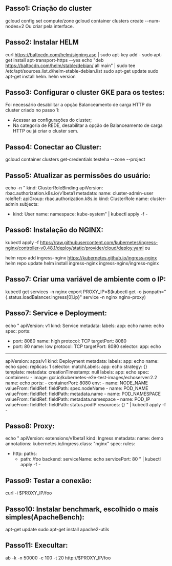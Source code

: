 ## Passo1: Criação do cluster

gcloud config set compute/zone <Zona>
gcloud container clusters create <NomedoCluster> --num-nodes=2
Ou 
criar pela interface.

## Passo2: Instalar HELM

curl https://baltocdn.com/helm/signing.asc | sudo apt-key add -
sudo apt-get install apt-transport-https --yes
echo "deb https://baltocdn.com/helm/stable/debian/ all main" | sudo tee /etc/apt/sources.list.d/helm-stable-debian.list
sudo apt-get update
sudo apt-get install helm.
helm version
 
## Passo3: Configurar o cluster GKE para os testes:
Foi necessário desabilitar a opção Balanceamento de carga HTTP do cluster criado no passo 1:
- Acessar as configurações do cluster;
- Na categoria de REDE, desabilitar a opção de Balanceamento de carga HTTP ou já criar o cluster sem.

## Passo4: Conectar ao Cluster:
gcloud container clusters get-credentials testeha --zone <Zona> --project <NomedoProjeto>
 
## Passo5: Atualizar as permissões do usuário:
echo -n "
kind: ClusterRoleBinding
apiVersion: rbac.authorization.k8s.io/v1beta1
metadata:
  name: cluster-admin-user
roleRef:
  apiGroup: rbac.authorization.k8s.io
  kind: ClusterRole
  name: cluster-admin
subjects:
- kind: User
  name: <Email>
  namespace: kube-system" | kubectl apply -f -

## Passo6: Instalação do NGINX:
kubectl apply -f https://raw.githubusercontent.com/kubernetes/ingress-nginx/controller-v0.48.1/deploy/static/provider/cloud/deploy.yaml
ou

helm repo add ingress-nginx https://kubernetes.github.io/ingress-nginx
helm repo update
helm install ingress-nginx ingress-nginx/ingress-nginx

## Passo7: Criar uma variável de ambiente com o IP:
kubectl get services -n nginx
export PROXY_IP=$(kubectl get -o jsonpath="{.status.loadBalancer.ingress[0].ip}" service -n nginx nginx-proxy)

## Passo7: Service e Deployment:
echo "
apiVersion: v1
kind: Service
metadata:
  labels:
    app: echo
  name: echo
spec:
  ports:
  - port: 8080
    name: high
    protocol: TCP
    targetPort: 8080
  - port: 80
    name: low
    protocol: TCP
    targetPort: 8080
  selector:
    app: echo
---
apiVersion: apps/v1
kind: Deployment
metadata:
  labels:
    app: echo
  name: echo
spec:
  replicas: 1
  selector:
    matchLabels:
      app: echo
  strategy: {}
  template:
    metadata:
      creationTimestamp: null
      labels:
        app: echo
    spec:
      containers:
      - image: gcr.io/kubernetes-e2e-test-images/echoserver:2.2
        name: echo
        ports:
        - containerPort: 8080
        env:
          - name: NODE_NAME
            valueFrom:
              fieldRef:
                fieldPath: spec.nodeName
          - name: POD_NAME
            valueFrom:
              fieldRef:
                fieldPath: metadata.name
          - name: POD_NAMESPACE
            valueFrom:
              fieldRef:
                fieldPath: metadata.namespace
          - name: POD_IP
            valueFrom:
              fieldRef:
                fieldPath: status.podIP
        resources: {}
" | kubectl apply -f -

## Passo8: Proxy:
echo "
apiVersion: extensions/v1beta1
kind: Ingress
metadata:
  name: demo
  annotations:
    kubernetes.io/ingress.class: "nginx"
spec:
  rules:
  - http:
      paths:
      - path: /foo
        backend:
          serviceName: echo
          servicePort: 80
" | kubectl apply -f -

## Passo9: Testar a conexão:
curl -i $PROXY_IP/foo

## Passo10: Instalar benchmark, escolhido o mais simples(ApacheBench):
apt-get update
sudo apt-get install apache2-utils

## Passo11: Execultar:
ab -k -n 50000 -c 100 -t 20 http://$PROXY_IP/foo


